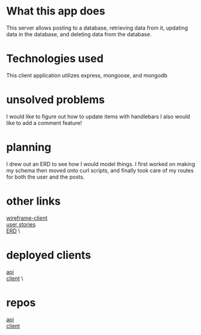 # What this app does
This server allows posting to a database, retrieving data from it,
updating data in the database, and deleting data from the database.

# Technologies used

This client application utilizes express, mongoose, and mongodb

# unsolved problems
I would like to figure out how to update items with handlebars
 I also would like to add a comment feature!


# planning
I drew out an ERD to see how I would model things. I first worked on making my schema
then moved onto curl scripts, and finally took care of my routes for both the user and
the posts.

# other links
[wireframe-client](https://imgur.com/a/9MS3NGE)  \
[user stories](https://imgur.com/a/CJXrm6F)  \
[ERD](https://imgur.com/a/WGuOzlP)  \

# deployed clients
[api](https://toldyaso.herokuapp.com/)  \
[client](skmidk.github.io/toldyaso-client/)  \

# repos
[api](https://github.com/skmidk/ToldYaSo)  \
[client](https://github.com/skmidk/toldYaSo-client)  
